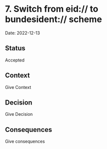 # 7. Switch from eid:// to bundesident:// scheme

Date: 2022-12-13

## Status

Accepted

## Context

Give Context

## Decision

Give Decision

## Consequences

Give consequences
